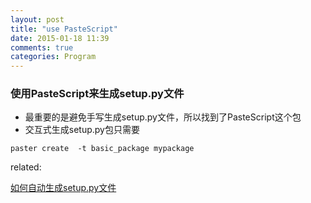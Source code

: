 ```yaml
---
layout: post
title: "use PasteScript"
date: 2015-01-18 11:39
comments: true
categories: Program
---
```

### 使用PasteScript来生成setup.py文件

* 最重要的是避免手写生成setup.py文件，所以找到了PasteScript这个包
* 交互式生成setup.py包只需要
```
paster create  -t basic_package mypackage
```


related:

[如何自动生成setup.py文件](http://blog.csdn.net/jianhong1990/article/details/7951606)
